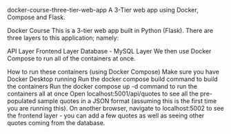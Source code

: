 docker-course-three-tier-web-app
A 3-Tier web app using Docker, Compose and Flask.

Docker Course
This is a 3-tier web app built in Python (Flask). There are three layers to this application; namely:

API Layer
Frontend Layer
Database - MySQL Layer
We then use Docker Compose to run all of the containers at once.

How to run these containers (using Docker Compose)
Make sure you have Docker Desktop running
Run the docker compose build command to build the containers
Run the docker compose up -d command to run the containers all at once
Open localhost:5001/api/quotes to see all the pre-populated sample quotes in a JSON format (assuming this is the first time you are running this).
On another browser, navigate to localhost:5002 to see the frontend layer - you can add a few quotes as well as seeing other quotes coming from the database.
